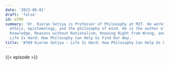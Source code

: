 ```yaml
---
date: '2023-06-01'
draft: 'false'
id: e789
summary: 'Dr. Kieran Setiya is Professor of Philosophy at MIT. He works mainly in
  ethics, epistemology, and the philosophy of mind. He is the author of Practical
  Knowledge, Reasons without Rationalism, Knowing Right From Wrong, and, more recently,
  Life Is Hard: How Philosophy Can Help Us Find Our Way.'
title: '#789 Kieran Setiya - Life Is Hard: How Philosophy Can Help Us Find Our Way'
---
```

{{< episode >}}
